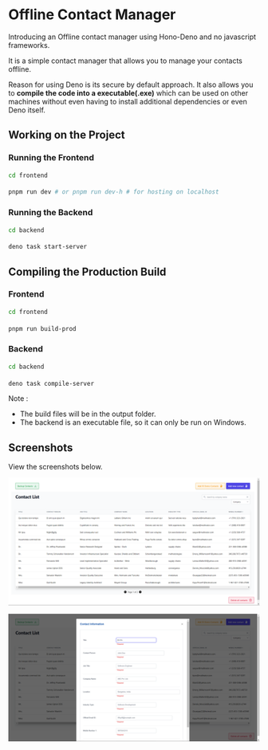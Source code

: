 # Offline Contact Manager

Introducing an Offline contact manager using Hono-Deno and no javascript frameworks.

It is a simple contact manager that allows you to manage your contacts offline.

Reason for using Deno is its secure by default approach. It also allows you to **compile the code into a executable(.exe)** which can be used on other machines without even having to install additional dependencies or even Deno itself.

## Working on the Project

### Running the Frontend

```bash
cd frontend

pnpm run dev # or pnpm run dev-h # for hosting on localhost
```

### Running the Backend

```bash
cd backend

deno task start-server
```

## Compiling the Production Build

### Frontend

```bash
cd frontend

pnpm run build-prod
```

### Backend

```bash
cd backend

deno task compile-server
```

Note :

- The build files will be in the output folder.
- The backend is an executable file, so it can only be run on Windows.

## Screenshots

View the screenshots below.

![Contact List](./public/images/contact-list.png)

![Add Contact](./public/images/add-contact.png)